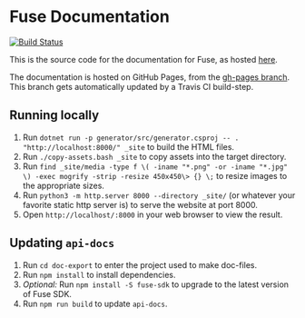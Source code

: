 # Fuse Documentation

[![Build Status](https://travis-ci.com/fuse-open/docs.svg?branch=master)](https://travis-ci.com/fuse-open/docs)

This is the source code for the documentation for Fuse, as hosted [here](https://fuseopen.com/docs).

The documentation is hosted on GitHub Pages, from the [gh-pages branch](https://github.com/fuse-open/docs/tree/gh-pages). This branch gets automatically updated by a Travis CI build-step.

## Running locally

1. Run `dotnet run -p generator/src/generator.csproj -- . "http://localhost:8000/" _site` to build the HTML files.
2. Run `./copy-assets.bash _site` to copy assets into the target directory.
3. Run `find _site/media -type f \( -iname "*.png" -or -iname "*.jpg" \) -exec mogrify -strip -resize 450x450\> {} \;` to resize images to the appropriate sizes.
4. Run `python3 -m http.server 8000 --directory _site/` (or whatever your favorite static http server is) to serve the website at port 8000.
5. Open `http://localhost/:8000` in your web browser to view the result.

## Updating `api-docs`

1. Run `cd doc-export` to enter the project used to make doc-files.
2. Run `npm install` to install dependencies.
3. *Optional:* Run `npm install -S fuse-sdk` to upgrade to the latest version of Fuse SDK.
4. Run `npm run build` to update `api-docs`.
